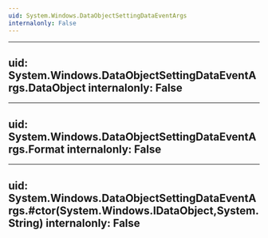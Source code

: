 ```yaml
---
uid: System.Windows.DataObjectSettingDataEventArgs
internalonly: False
---
```


---
uid: System.Windows.DataObjectSettingDataEventArgs.DataObject
internalonly: False
---

---
uid: System.Windows.DataObjectSettingDataEventArgs.Format
internalonly: False
---

---
uid: System.Windows.DataObjectSettingDataEventArgs.#ctor(System.Windows.IDataObject,System.String)
internalonly: False
---
